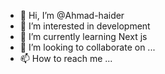- 👋 Hi, I’m @Ahmad-haider
- 👀 I’m interested in development
- 🌱 I’m currently learning Next js
- 💞️ I’m looking to collaborate on ...
- 📫 How to reach me ...

<!---
Ahmad-haider/Ahmad-haider is a ✨ special ✨ repository because its `README.md` (this file) appears on your GitHub profile.
You can click the Preview link to take a look at your changes.
--->
